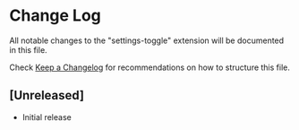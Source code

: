 # Change Log

All notable changes to the "settings-toggle" extension will be documented in this file.

Check [Keep a Changelog](http://keepachangelog.com/) for recommendations on how to structure this file.

## [Unreleased]

- Initial release
